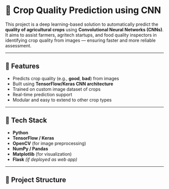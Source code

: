# 🌾 Crop Quality Prediction using CNN

This project is a deep learning-based solution to automatically predict the **quality of agricultural crops** using **Convolutional Neural Networks (CNNs)**. It aims to assist farmers, agritech startups, and food quality inspectors in identifying crop quality from images — ensuring faster and more reliable assessment.

---

## 🧠 Features

- Predicts crop quality (e.g., **good**, **bad**) from images  
- Built using **TensorFlow/Keras CNN architecture**  
- Trained on custom image dataset of crops  
- Real-time prediction support  
- Modular and easy to extend to other crop types

---

## 🔧 Tech Stack

- **Python**
- **TensorFlow / Keras**
- **OpenCV** (for image preprocessing)
- **NumPy / Pandas**
- **Matplotlib** (for visualization)
- **Flask** *(if deployed as web app)*

---

## 📁 Project Structure

